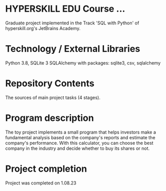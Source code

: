 # HYPERSKILL EDU Course ...
Graduate project implemented in the Track 'SQL with Python' of hyperskill.org's JetBrains Academy.

# Technology / External Libraries
Python 3.8,
SQLite 3
SQLAlchemy
with packages: sqlite3, csv, sqlalchemy
# Repository Contents
The sources of main project tasks (4 stages).


# Program description
The toy project implements a small program that helps investors make a fundamental analysis based on the company's reports and estimate the company's performance. With this calculator, you can choose the best company in the industry and decide whether to buy its shares or not.


# Project completion
Project was completed on 1.08.23
